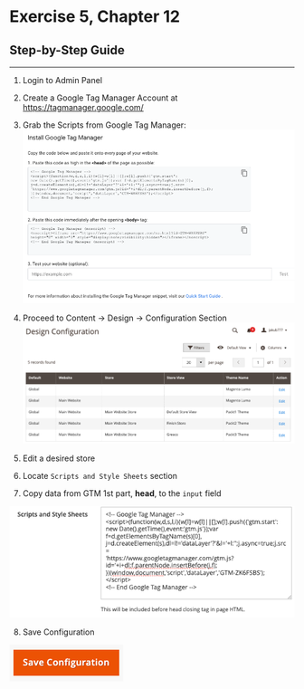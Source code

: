 # Exercise 5, Chapter 12

## Step-by-Step Guide

---
1. Login to Admin Panel
2. Create a Google Tag Manager Account at https://tagmanager.google.com/
3. Grab the Scripts from Google Tag Manager:
![img_5.png](img_5.png)

4. Proceed to Content -> Design -> Configuration Section
![img.png](img.png)

5. Edit a desired store
6. Locate `Scripts and Style Sheets` section
7. Copy data from GTM 1st part, **head**, to the `input` field

![img_6.png](img_6.png)

8. Save Configuration

![img_2.png](img_2.png)